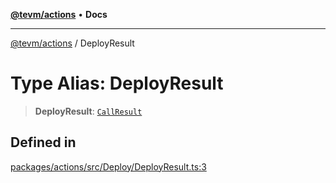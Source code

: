 [**@tevm/actions**](../README.md) • **Docs**

***

[@tevm/actions](../globals.md) / DeployResult

# Type Alias: DeployResult

> **DeployResult**: [`CallResult`](CallResult.md)

## Defined in

[packages/actions/src/Deploy/DeployResult.ts:3](https://github.com/evmts/tevm-monorepo/blob/main/packages/actions/src/Deploy/DeployResult.ts#L3)
